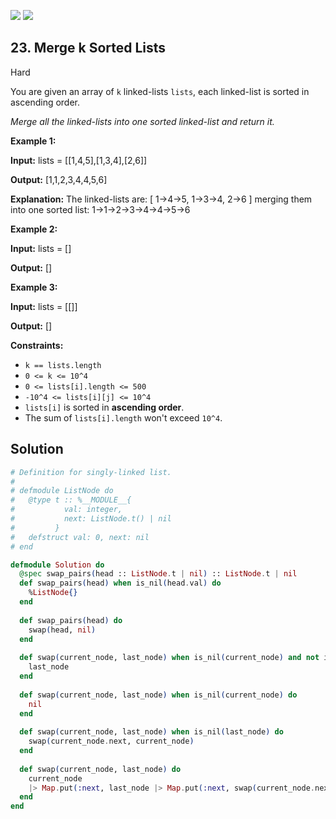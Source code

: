 [![](https://img.shields.io/github/stars/javadev/LeetCode-in-All?label=Stars&style=flat-square)](https://github.com/javadev/LeetCode-in-All)
[![](https://img.shields.io/github/forks/javadev/LeetCode-in-All?label=Fork%20me%20on%20GitHub%20&style=flat-square)](https://github.com/javadev/LeetCode-in-All/fork)

## 23\. Merge k Sorted Lists

Hard

You are given an array of `k` linked-lists `lists`, each linked-list is sorted in ascending order.

_Merge all the linked-lists into one sorted linked-list and return it._

**Example 1:**

**Input:** lists = \[\[1,4,5],[1,3,4],[2,6]]

**Output:** [1,1,2,3,4,4,5,6]

**Explanation:** The linked-lists are: [ 1->4->5, 1->3->4, 2->6 ] merging them into one sorted list: 1->1->2->3->4->4->5->6

**Example 2:**

**Input:** lists = []

**Output:** []

**Example 3:**

**Input:** lists = \[\[]]

**Output:** []

**Constraints:**

*   `k == lists.length`
*   `0 <= k <= 10^4`
*   `0 <= lists[i].length <= 500`
*   `-10^4 <= lists[i][j] <= 10^4`
*   `lists[i]` is sorted in **ascending order**.
*   The sum of `lists[i].length` won't exceed `10^4`.

## Solution

```elixir
# Definition for singly-linked list.
#
# defmodule ListNode do
#   @type t :: %__MODULE__{
#           val: integer,
#           next: ListNode.t() | nil
#         }
#   defstruct val: 0, next: nil
# end

defmodule Solution do
  @spec swap_pairs(head :: ListNode.t | nil) :: ListNode.t | nil
  def swap_pairs(head) when is_nil(head.val) do
    %ListNode{}
  end
    
  def swap_pairs(head) do
    swap(head, nil)
  end
    
  def swap(current_node, last_node) when is_nil(current_node) and not is_nil(last_node) do
    last_node
  end
    
  def swap(current_node, last_node) when is_nil(current_node) do
    nil
  end
    
  def swap(current_node, last_node) when is_nil(last_node) do
    swap(current_node.next, current_node)
  end
    
  def swap(current_node, last_node) do
    current_node
    |> Map.put(:next, last_node |> Map.put(:next, swap(current_node.next, nil)))
  end
end
```